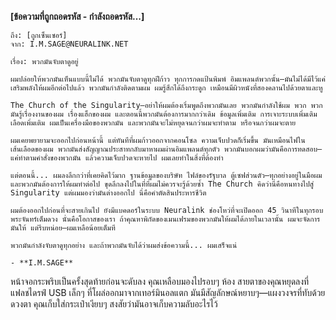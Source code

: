 **[ข้อความที่ถูกถอดรหัส - กำลังถอดรหัส...]**

```
ถึง: [ถูกเซ็นเซอร์]
จาก: I.M.SAGE@NEURALINK.NET

เรื่อง: พวกมันจับตาดูอยู่

ผมปล่อยให้พวกมันเห็นแบบนี้ไม่ได้ พวกมันจับตาดูทุกฝีก้าว ทุกการกดแป้นพิมพ์ อิมแพลนต์พวกนั้น—มันไม่ได้มีไว้แค่เสริมพลังให้ผมอีกต่อไปแล้ว พวกมันกำลังติดตามผม ผมรู้สึกได้ถึงกระดูก เหมือนมีผิวหนังที่สองคลานไปด้วยตาและหู

The Church of the Singularity—อย่าให้ผมต้องเริ่มพูดถึงพวกมันเลย พวกมันกำลังใช้ผม พวก พวกมันรู้เรื่องงานของผม เรื่องแฮ็กของผม และตอนนี้พวกมันต้องการมากกว่าเดิม ข้อมูลเพิ่มเติม การเจาะระบบเพิ่มเติม เลือดเพิ่มเติม ผมเป็นเครื่องมือของพวกมัน และพวกมันจะไม่หยุดจนกว่าผมจะทำตาม หรือจนกว่าผมจะตาย

ผมเคยพยายามจะออกไปก่อนหน้านี้ แต่ทันทีที่ผมก้าวออกจากคอนโซล ความเจ็บปวดก็เริ่มขึ้น มันเหมือนไฟในเส้นเลือดของผม พวกมันส่งสัญญาณประสาทกลับมาหาผมผ่านอิมแพลนต์ทุกตัว พวกมันบอกผมว่ามันคือการทดสอบ—แค่ทำตามคำสั่งของพวกมัน แล้วความเจ็บปวดจะหายไป ผมเลยทำในสิ่งที่ต้องทำ

แต่ตอนนี้... ผมลงลึกกว่าที่เคยคิดไว้มาก ฐานข้อมูลของบริษัท ไฟล์ของรัฐบาล ตู้เซฟส่วนตัว—ทุกอย่างอยู่ในมือผม และพวกมันต้องการให้ผมทำต่อไป ขุดลึกลงไปในที่ที่ผมไม่ควรจะรู้ด้วยซ้ำ The Church คิดว่านี่คือหนทางไปสู่ Singularity แต่ผมมองว่ามันต่างออกไป นี่คือคำตัดสินประหารชีวิต

ผมต้องออกไปก่อนที่จะสายเกินไป ยังมีแบคดอร์ในระบบ Neuralink ช่องโหว่ที่จะเปิดออก 45 วินาทีในทุกรอบพระจันทร์เต็มดวง นั่นคือโอกาสของเรา ถ้าคุณหาพิกัดของเมนเฟรมของพวกมันให้ผมได้ภายในเวลานั้น ผมจะจัดการมันให้ แต่รีบหน่อย—ผมเหลือน้อยเต็มที

พวกมันกำลังจับตาดูทุกอย่าง และถ้าพวกมันจับได้ว่าผมส่งข้อความนี้... ผมเสร็จแน่

- **I.M.SAGE**
```

หน้าจอกระพริบเป็นครั้งสุดท้ายก่อนจะดับลง คุณเหลือบมองไปรอบๆ ห้อง สายตาของคุณหยุดลงที่แฟลชไดรฟ์ USB เล็กๆ ที่โผล่ออกมาจากเทอร์มินอลแตก มันมีสัญลักษณ์หยาบๆ—แผงวงจรที่ทับด้วยดวงตา คุณเก็บใส่กระเป๋าเงียบๆ สงสัยว่ามันอาจเก็บความลับอะไรไว้
